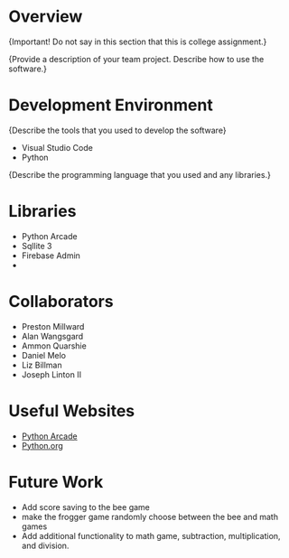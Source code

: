 # Overview

{Important!  Do not say in this section that this is college assignment.}

{Provide a description of your team project.  Describe how to use the software.}

# Development Environment

{Describe the tools that you used to develop the software}
* Visual Studio Code
* Python

{Describe the programming language that you used and any libraries.}
# Libraries
* Python Arcade
* Sqllite 3
* Firebase Admin
* 
# Collaborators

* Preston Millward
* Alan Wangsgard
* Ammon Quarshie
* Daniel Melo
* Liz Billman
* Joseph Linton II 

# Useful Websites

* [Python Arcade](https://api.arcade.academy/en/latest/)
* [Python.org](https://www.python.org/)

# Future Work

* Add score saving to the bee game
* make the frogger game randomly choose between the bee and math games
* Add additional functionality to math game, subtraction, multiplication, and division.
